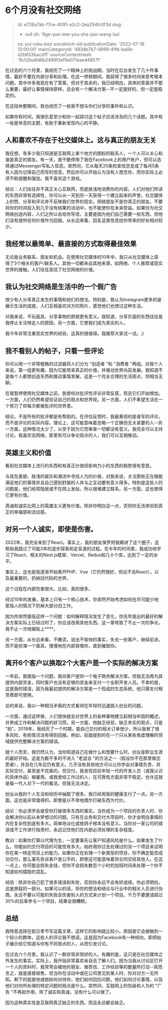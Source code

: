 6个月没有社交网络
=========

> id: e726a7ab-f7ce-4091-a2c2-2ea254fc0f3d
> slug:
> 	- null
> 	zh: '6ge-yue-mei-you-she-jiao-wang-luo'
> 
> cs: pul-roku-bez-socialnich-siti
> publicationDate: '2022-07-18 13:00:00'
> mainCategoryId: '483db7b7-5699-41fb-ba0b-d2b653bacd1f'
> sourceContentHash: '9c52ba6d6b2499f3ef9a071eaed4857f'

在过去的六个月里，我经历了一个精神上的挑战期，当时在后台发生了几十件事情，最好不要在内部分享和处理。在这一停顿期间，我获得了很多时间来思考根本问题。其中许多我现在有了答案，但对于其余的，我已经明白，具体的答案并不那么重要，最好让事情保持原样。总会有一个解决方案--不一定是好的，但一定是稳定的。

在这段休整期间，我也经历了一些我不想与你们分享的事件和认识。

如果你有时间，我很乐意至少和你一起探讨这个帖子应该涉及的几个话题。其中有一些是休息的主题，有助于重新发现内心的平静。

人和喜欢不存在于社交媒体上。这与真正的朋友无关
--------------------------------------------------------------------

我在想，有多少我只知道是互联网上某个地方的图标的联系人，一个人可以关心和谁是真正的朋友。有一天，我干脆停用了我在Facebook上的用户账户，但可以选择通过Messenger写私人信息。突然间，它从每天20条检查信息变成了每月5条有人因为记得自己而写的信息。然后你可以开始认为没有人想念你，而你实际上必须不断提醒和强加。我不喜欢这个游戏。

结论：人们往往并不真正关心互联网，而是肤浅地消费你的内容。人们对他们所读的东西非常有选择性，你可以从一天到另一天获得一个建立起来的声誉。社交媒体上的赞、分享和评论并不反映我们世界的现实。网络朋友不是你真正的朋友。不要将你的时间投入到几乎没有结果的活动中，也不能使你在未来受益。如果你为社交网络创造内容，人们之所以会给你写信，主要是因为他们自己需要一些东西，但他们没有提供任何价值作为回报。从长远来看，回复这类信息给你带来的好处相对较少。

我经常以最简单、最直接的方式取得最佳效果
--------------------------------------------------------------------------------

无论是业务联系、朋友和机会。在使用社交媒体的10年中，我只从社交媒体上获得了3个相关的客户/联系人。其他一切都来自其他来源，如网络、个人推荐或现实世界的接触。人们往往高估了社交网络的价值。

我认为社交网络是生活中的一个假广告
---------------------------------------------

很少有人分享真正发生的事情和他们的想法。特别是，我认为Instagram更多的是展示生活的成就，人们互相喜欢对方的照片，感觉他们也想过这种生活。

对我来说，不玩面具，分享事物的原貌更有意义。我知道，分享负面的东西往往是我停止关注特定人的原因，另一方面，它使我们成为真实的人。

我今年非常注重现实世界的经验，这真的很值得。我推荐大家试一试。;)

我不看别人的帖子，只看一些评论
------------------------------------------------------

你可以用一个非常粗略的过滤器将人们分为 "创造者 "和 "消费者 "两组。对我个人来说，第一组更有趣，因为它能带来真正的价值，并推动世界向前发展。我知道不是每个人都想创造东西和推动事情发展，这是一个完全合理的生活观点，但相当无聊。

在我暂停使用社交媒体之前，我曾经对批评性评论非常反感，而且它们开始增加。一方面，人们仍然希望验证自己的观点和世界观，另一方面，人们不希望生活在一个努力了却每次都被批评的世界里。

结论。不是所有的批评都是有帮助的。在评估反馈时，我最重视的是谁写的评论，而不是评论的实际内容。理论上，这可能意味着忽略一个正确但无关紧要的人--另一方面，这种情况太少了，以至于因为它而审查一切都没有意义。我完全可以主持讨论。我喜欢去网络，那里有可以争论观点的人，我们可以互相推动。

英雄主义和价值
-------------------

看到社交媒体上流行的东西和有真正价值但影响力小的东西的趋势很有意思。

与其在美貌、肤浅的娱乐和潮流中寻找人为的价值，对我来说，关注那些正在做能满足他们的事情并且自己感到舒服的人并与之互动要有意义得多。特别是这些人的问题是，他们经常隐居或不在网上发帖，所以很难建立联系。另一方面，这也使得它更有价值。

真诚和诚实比网上的英雄主义更有价值。除非你明白这一点，否则你无法体验到真正的幸福感和流动感。

对另一个人诚实，即使是伤害。
--------------------------------------

2022年，我完全来到了React。事实上，我的朋友保罗把我踢进了这个圈子，这帮助我跳过了可能3年的逐步探索和走盲道的过程。在半年的时间里，我成功地学习了React、相关的Next.js框架、Vercel、Redux和几十个库，达到了一定的水平。

事实上，这也是我逐渐开始离开PHP、Vue（它仍然很好，但远不及React），以及最重要的，扔掉旧代码的世界。

这个过程在内部伤害很大。比如，真的很多。

经过10年的发展，基本上只有一个核心技术，你突然开始考虑如何在尽可能少地惹恼人的情况下扔掉大部分旧工作。

因为你突然面临这样一个问题：如何解释情况发生了变化，你去年提出的最好的解决方案实际上已经过时了，你应该改用其他东西。这一章导致了不止一次的争论，我不止一次地被贴上****。

另一方面，从长远来看，不撒谎，说出不愉快的事实，失去一些客户，继续前进，而不是扮演一个面具，慢慢地在内部吞噬你，直到摧毁你。

离开6个客户以换取2个大客户是一个实际的解决方案
--------------------------------------------------------

一年前，我面临一个问题，我向客户提供一个电子商务解决方案，但我无法再为其提供内部资金，同时客户也没有足够的资金来支付一个全职开发人员。不幸的是，这是我的错误，因为我最初提供的解决方案是一个现成的生态系统，他只需支付租赁费即可使用。

总的来说，我以一种相当矛盾的方式看待在年轻时迅速跳入创业的问题。

一方面，通过这样做，人们很快就会对世界上的各种事物建立起相当牢固的概述，并养成工作和解决问题的好习惯。另一方面，他缺乏经验，缺乏务实的观点，只是 "拍"。2019年，我经历了一个时期，能自己交付的相关订单很少，所以我冒了很多风险，有些情况没有得到回报。例如，前面提到的在一个只从某些角度理解的领域提供完整解决方案的错误。

就个人而言，我仍然认为，当你知道自己在做什么和想要什么时，创业是职业生涯的最好开始。这是为数不多的不进入 "老鼠会 "的方法之一（假设你不在那里做志愿者），并且在几年后仍有意义。几乎没有其他地方可以让你学会对事情负责，并实际交付，甚至是不完美的，但交付。我发现目前年轻一代的开发人员（或我认识的具体作品）被雇用，或我曾经工作过的人，在可靠性方面非常不稳定。也许这就是每一代人对下一代的看法，但我无法决定。

创业从我的个人生活和经历中抽取了很多。我已经用我的健康支付了一点。另一方面，这也是非常值得的，即使是以不幸地偶尔打破东西为代价。

结论：你必须学会接受你打破很多东西的事实。当你成为一个项目的负责人时，你会解决你以前从未梦想过的问题。只有在业务和交付大项目时，你才会明白事情的内在复杂性到底有多大。简单地淡化或放鸽子根本没有意义。当你对一家公司的错误或不工作进行指责时，永远记住他们在内部必须处理的复杂程度。

教训：如果你打算以代理为生，一定要事先让客户知道风险是什么。如果发生了什么，你能如约交付项目的可能性有多大。始终用你过去处理过的另一个项目来证明你在某一特定项目上的能力。如果你正在处理一个新类型的项目，你不确定能否成功交付，那么事先告诉客户是公平的，即使这可能意味着将合同交给其他人。在这一点上，你可能会损失金钱，但你不会损失数百个小时的加班时间来处理一个你不知道如何摆脱的混乱。

经验：除非你自己犯了很多错误和失败，否则你永远不会有好成绩。你必须明白，这是旅程的一部分。如果可以的话，将你的想法和结论与行业中的相关人员进行协商。永远不要以可能的失败会伤害别人的方式来计划一个项目。千万不要邀请超过30%的后辈参与一个项目，结果会很糟糕。

总结
-----

我特意选择在假日季节写这篇文章，这样它的影响就比较小。原因是它会接触到一个较小的群体，这些人的评论我不想读。这是因为Facebook有一种倾向，即把帖子展示给它知道与你有不同观点的人，从而引发讨论。

在过去六个月里，我认识了一群非常非常好的人。有趣的是，这只是在社交媒体之外发生的事实。实际上，我开始非常喜欢亲自去了解人们。因为当我从讨论区打开一个人的资料时，我常常会被他的朋友、推荐信、工作经验等的数量所打动--简而言之，就是直接销售。但当你在活动中或在公司里见到某人时，你对对方一无所知。剩下的就是他或她如何对待你，他们如何回应问题，他们如何讨论事情，以及他们对你所处理的特定问题的观点是什么。突然间，互联网上的伪装和人为的 "广告 "不再起作用，除了诚实和真诚，没有什么可以做了。

因为这种真实性是互联网真正缺乏的东西，而且永远都会缺乏。
